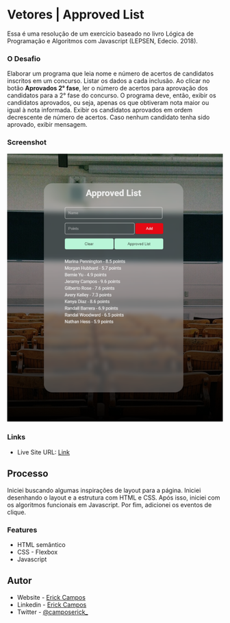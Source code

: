 # Vetores | Approved List

Essa é uma resolução de um exercício baseado no livro Lógica de Programação e Algoritmos com Javascript (LEPSEN, Edecio. 2018).

### O Desafio

Elaborar um programa que leia nome e número de acertos de candidatos inscritos em um concurso. Listar os dados a cada inclusão. Ao clicar no botão **Aprovados 2° fase**, ler o número de acertos para aprovação dos candidatos para a 2° fase do concurso. O programa deve, então, exibir os candidatos aprovados, ou seja, apenas os que obtiveram nota maior ou igual à nota informada. Exibir os candidatos aprovados em ordem decrescente de número de acertos. Caso nenhum candidato tenha sido aprovado, exibir mensagem.

### Screenshot

![screenshot](./img/screenshot_1.PNG 'Screenshot')

### Links

- Live Site URL: [Link](https://camposerick.github.io/vetores-approvedlist/)

## Processo

Iniciei buscando algumas inspirações de layout para a página. Iniciei desenhando o layout e a estrutura com HTML e CSS. Após isso, iniciei com os algoritmos funcionais em Javascript. Por fim, adicionei os eventos de clique.

### Features

- HTML semântico
- CSS - Flexbox
- Javascript

## Autor

- Website - [Erick Campos](https://github.com/camposerick)
- Linkedin - [Erick Campos](https://www.linkedin.com/in/camposerick/)
- Twitter - [@camposerick\_](https://twitter.com/camposerick_)
